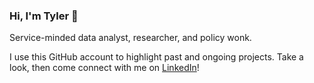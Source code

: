 ### Hi, I'm Tyler 👋

Service-minded data analyst, researcher, and policy wonk.

I use this GitHub account to highlight past and ongoing projects. Take a look, then come connect with me on [LinkedIn](https://www.linkedin.com/in/tylerjloewenstein/)!
